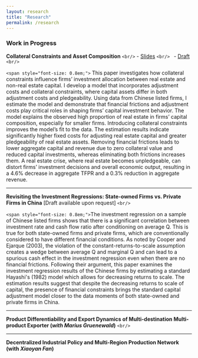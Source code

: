 ```yaml
---
layout: research
title: "Research"
permalink: /research
---
```

### Work in Progress

**Collateral Constraints and Asset Composition** `<br/>`
    - [Slides](https://chengzi-yi.github.io/assets/slides_collateral_investment.pdf) `<br/> `
    - [Draft](https://chengzi-yi.github.io/assets/draft_collateral_investment.pdf) `<br/> `

`<span style="font-size: 0.8em;">` This paper investigates how collateral constraints influence firms’ investment allocation between real estate and non-real estate capital. I develop a model that incorporates adjustment costs and collateral constraints, where capital assets differ in both adjustment costs and pledgeability. Using data from Chinese listed firms, I estimate the model and demonstrate that financial frictions and adjustment costs play critical roles in shaping firms’ capital investment behavior. The model explains the observed high proportion of real estate in firms’ capital composition, especially for smaller firms. Introducing collateral constraints improves the model’s fit to the data. The estimation results indicate significantly higher fixed costs for adjusting real estate capital and greater pledgeability of real estate assets. Removing financial frictions leads to lower aggregate capital and revenue due to zero collateral value and reduced capital investments, whereas eliminating both frictions increases them. A real estate crise, where real estate becomes unpledgeable, can distort firms’ investment decisions and overall economic output, resulting in a 4.6% decrease in aggregate TFPR and a 0.3% reduction in aggregate revenue.

---

**Revisiting the Investment Regressions: State-owned Firms vs. Private Firms in China** [Draft available upon request] `<br/>`

`<span style="font-size: 0.8em;">`The investment regression on a sample of Chinese listed firms shows that there is a significant correlation between investment rate and cash flow ratio after conditioning on average Q. This is true for both state-owned firms and private firms, which are conventionally considered to have different financial conditions. As noted by Cooper and Ejarque (2003), the violation of the constant-returns-to-scale assumption creates a wedge between average Q and marginal Q and can lead to a spurious cash effect in the investment regression even when there are no financial frictions. Following their argument, this paper examines the investment regression results of the Chinese firms by estimating a standard Hayashi's (1982) model which allows for decreasing returns to scale. The estimation results suggest that despite the decreasing returns to scale of capital, the presence of financial constraints brings the standard capital adjustment model closer to the data moments of both state-owned and private firms in China. 

---

**Product Differentiability and Export Dynamics of Multi-destination Multi-product Exporter (*with Marius Gruenewald*)** `<br/>`

---

**Decentralized Industrial Policy and Multi-Region Production Network (with *Xiaoyan Fan*)**
